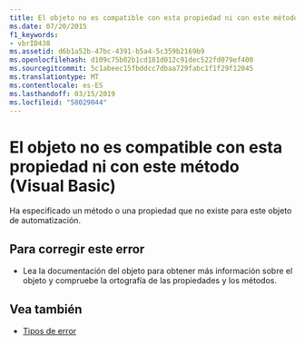 ```yaml
---
title: El objeto no es compatible con esta propiedad ni con este método (Visual Basic)
ms.date: 07/20/2015
f1_keywords:
- vbrID438
ms.assetid: d6b1a52b-47bc-4391-b5a4-5c359b2169b9
ms.openlocfilehash: d109c75b02b1cd181d012c91dec522fd079ef400
ms.sourcegitcommit: 5c1abeec15fbddcc7dbaa729fabc1f1f29f12045
ms.translationtype: MT
ms.contentlocale: es-ES
ms.lasthandoff: 03/15/2019
ms.locfileid: "58029044"
---
```

# <a name="object-doesnt-support-this-property-or-method-visual-basic"></a>El objeto no es compatible con esta propiedad ni con este método (Visual Basic)
Ha especificado un método o una propiedad que no existe para este objeto de automatización.  
  
## <a name="to-correct-this-error"></a>Para corregir este error  
  
-   Lea la documentación del objeto para obtener más información sobre el objeto y compruebe la ortografía de las propiedades y los métodos.  
  
## <a name="see-also"></a>Vea también

- [Tipos de error](../../visual-basic/programming-guide/language-features/error-types.md)
